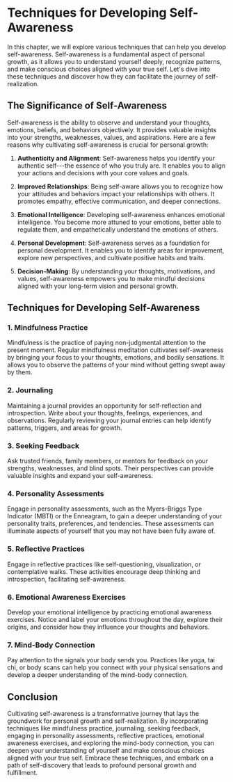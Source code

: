 Techniques for Developing Self-Awareness
===================================================

In this chapter, we will explore various techniques that can help you develop self-awareness. Self-awareness is a fundamental aspect of personal growth, as it allows you to understand yourself deeply, recognize patterns, and make conscious choices aligned with your true self. Let's dive into these techniques and discover how they can facilitate the journey of self-realization.

The Significance of Self-Awareness
----------------------------------

Self-awareness is the ability to observe and understand your thoughts, emotions, beliefs, and behaviors objectively. It provides valuable insights into your strengths, weaknesses, values, and aspirations. Here are a few reasons why cultivating self-awareness is crucial for personal growth:

1. **Authenticity and Alignment**: Self-awareness helps you identify your authentic self---the essence of who you truly are. It enables you to align your actions and decisions with your core values and goals.

2. **Improved Relationships**: Being self-aware allows you to recognize how your attitudes and behaviors impact your relationships with others. It promotes empathy, effective communication, and deeper connections.

3. **Emotional Intelligence**: Developing self-awareness enhances emotional intelligence. You become more attuned to your emotions, better able to regulate them, and empathetically understand the emotions of others.

4. **Personal Development**: Self-awareness serves as a foundation for personal development. It enables you to identify areas for improvement, explore new perspectives, and cultivate positive habits and traits.

5. **Decision-Making**: By understanding your thoughts, motivations, and values, self-awareness empowers you to make mindful decisions aligned with your long-term vision and personal growth.

Techniques for Developing Self-Awareness
----------------------------------------

### 1. Mindfulness Practice

Mindfulness is the practice of paying non-judgmental attention to the present moment. Regular mindfulness meditation cultivates self-awareness by bringing your focus to your thoughts, emotions, and bodily sensations. It allows you to observe the patterns of your mind without getting swept away by them.

### 2. Journaling

Maintaining a journal provides an opportunity for self-reflection and introspection. Write about your thoughts, feelings, experiences, and observations. Regularly reviewing your journal entries can help identify patterns, triggers, and areas for growth.

### 3. Seeking Feedback

Ask trusted friends, family members, or mentors for feedback on your strengths, weaknesses, and blind spots. Their perspectives can provide valuable insights and expand your self-awareness.

### 4. Personality Assessments

Engage in personality assessments, such as the Myers-Briggs Type Indicator (MBTI) or the Enneagram, to gain a deeper understanding of your personality traits, preferences, and tendencies. These assessments can illuminate aspects of yourself that you may not have been fully aware of.

### 5. Reflective Practices

Engage in reflective practices like self-questioning, visualization, or contemplative walks. These activities encourage deep thinking and introspection, facilitating self-awareness.

### 6. Emotional Awareness Exercises

Develop your emotional intelligence by practicing emotional awareness exercises. Notice and label your emotions throughout the day, explore their origins, and consider how they influence your thoughts and behaviors.

### 7. Mind-Body Connection

Pay attention to the signals your body sends you. Practices like yoga, tai chi, or body scans can help you connect with your physical sensations and develop a deeper understanding of the mind-body connection.

Conclusion
----------

Cultivating self-awareness is a transformative journey that lays the groundwork for personal growth and self-realization. By incorporating techniques like mindfulness practice, journaling, seeking feedback, engaging in personality assessments, reflective practices, emotional awareness exercises, and exploring the mind-body connection, you can deepen your understanding of yourself and make conscious choices aligned with your true self. Embrace these techniques, and embark on a path of self-discovery that leads to profound personal growth and fulfillment.
